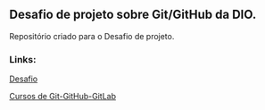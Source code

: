 ## Desafio de projeto sobre Git/GitHub da DIO.
Repositório criado para o Desafio de projeto.

### Links:
[Desafio](https://web.dio.me/lab/criando-seu-primeiro-repositorio-no-github-para-compartilhar-seu-progresso/learning/a6e285fa-b9a0-4bc2-8353-7b729dabcf0c)

[Cursos de Git-GitHub-GitLab](https://web.dio.me/browse?editorial=1f9737bc-ff2f-43a2-8a71-4e76f0ed17fb&page=1)
